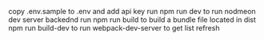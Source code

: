 copy .env.sample to .env and add api key
run npm run dev to run nodmeon dev server backednd
run npm run build to build a bundle file located in dist
npm run build-dev to run webpack-dev-server to get list refresh

